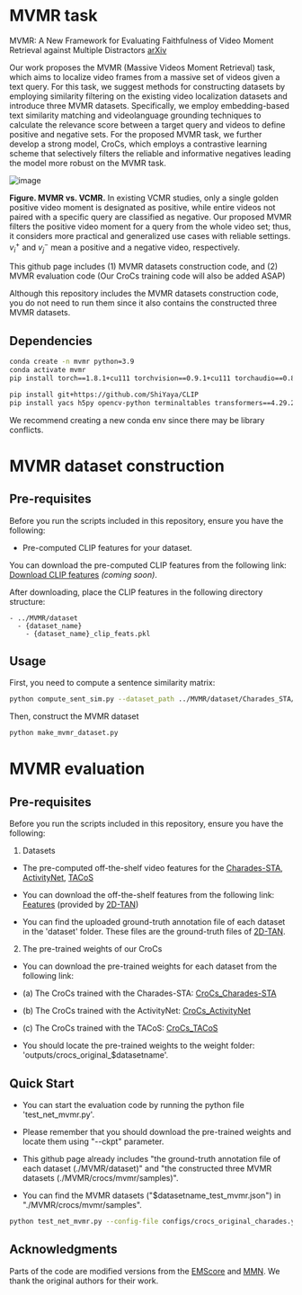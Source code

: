 # MVMR task
MVMR: A New Framework for Evaluating Faithfulness of Video Moment Retrieval against Multiple Distractors [arXiv](https://arxiv.org/pdf/2309.16701v1.pdf)

Our work proposes the MVMR (Massive Videos Moment Retrieval) task, which aims to localize video frames from a massive set of videos given a text query.
For this task, we suggest methods for constructing datasets by employing similarity filtering on the existing video localization datasets and introduce three MVMR datasets.
Specifically, we employ embedding-based text similarity matching and videolanguage grounding techniques to calculate the relevance score between a target query and videos to define positive and negative sets.
For the proposed MVMR task, we further develop a strong model, CroCs, which employs a contrastive learning scheme that selectively filters the reliable and informative negatives leading the model more robust on the MVMR task.


![image](https://github.com/yny0506/MVMR/assets/107698204/e3c7bde6-e79d-4a24-b9dd-d9456fecde14)


**Figure. MVMR vs. VCMR.** In existing VCMR studies, only a single golden positive video moment is designated as positive, while entire videos not paired with a specific query are classified as negative.
Our proposed MVMR filters the positive video moment for a query from the whole video set; thus, it considers more practical and generalized use cases with reliable settings.
$`v^{+}_{i}`$ and $`v^{-}_{j}`$ mean a positive and a negative video, respectively.


This github page includes (1) MVMR datasets construction code, and (2) MVMR evaluation code (Our CroCs training code will also be added ASAP)

Although this repository includes the MVMR datasets construction code, you do not need to run them since it also contains the constructed three MVMR datasets. 


## Dependencies
```bash
conda create -n mvmr python=3.9
conda activate mvmr
pip install torch==1.8.1+cu111 torchvision==0.9.1+cu111 torchaudio==0.8.1 -f https://download.pytorch.org/whl/torch_stable.html

pip install git+https://github.com/ShiYaya/CLIP
pip install yacs h5py opencv-python terminaltables transformers==4.29.2 safetensors==0.3.0
```

We recommend creating a new conda env since there may be library conflicts.


# MVMR dataset construction

## Pre-requisites

Before you run the scripts included in this repository, ensure you have the following:

- Pre-computed CLIP features for your dataset.

You can download the pre-computed CLIP features from the following link: [Download CLIP features](#) *(coming soon)*.

After downloading, place the CLIP features in the following directory structure:

```plaintext
- ../MVMR/dataset
  - {dataset_name}
    - {dataset_name}_clip_feats.pkl
```

## Usage

First, you need to compute a sentence similarity matrix:
```bash
python compute_sent_sim.py --dataset_path ../MVMR/dataset/Charades_STA/charades_test.json --dataset_name Charades_STA
```

Then, construct the MVMR dataset
```bash
python make_mvmr_dataset.py
```


# MVMR evaluation

## Pre-requisites

Before you run the scripts included in this repository, ensure you have the following:

1) Datasets
 - The pre-computed off-the-shelf video features for the [Charades-STA](https://prior.allenai.org/projects/charades), [ActivityNet](http://activity-net.org/download.html), [TACoS](https://www.mpi-inf.mpg.de/departments/computer-vision-and-machine-learning/research/vision-and-language/tacos-multi-level-corpus)

 - You can download the off-the-shelf features from the following link: [Features](https://rochester.app.box.com/s/8znalh6y5e82oml2lr7to8s6ntab6mav) (provided by [2D-TAN](https://github.com/microsoft/2D-TAN))

 - You can find the uploaded ground-truth annotation file of each dataset in the 'dataset' folder. These files are the ground-truth files of [2D-TAN](https://github.com/microsoft/2D-TAN).

2) The pre-trained weights of our CroCs
 - You can download the pre-trained weights for each dataset from the following link:
   
 - (a) The CroCs trained with the Charades-STA: [CroCs_Charades-STA](https://drive.google.com/file/d/16gl68U0M0TR-r-F8mjOlfy8l9ZmmM-G0/view?usp=share_link)

 - (b) The CroCs trained with the ActivityNet: [CroCs_ActivityNet](https://drive.google.com/file/d/1KceHtTq8XOXRrQwamWtJPPaqTZK6LnxY/view?usp=share_link)
 
 - (c) The CroCs trained with the TACoS: [CroCs_TACoS](https://drive.google.com/file/d/1fT6e4uWwLQnv5Irs1InevhLC4X-UFlv9/view?usp=share_link)

 - You should locate the pre-trained weights to the weight folder: 'outputs/crocs_original_$datasetname'.
   

## Quick Start
 - You can start the evaluation code by running the python file 'test_net_mvmr.py'.

 - Please remember that you should download the pre-trained weights and locate them using "--ckpt" parameter.

 - This github page already includes "the ground-truth annotation file of each dataset (./MVMR/dataset)" and "the constructed three MVMR datasets (./MVMR/crocs/mvmr/samples)".

 - You can find the MVMR datasets ("$datasetname_test_mvmr.json") in "./MVMR/crocs/mvmr/samples".

```bash
python test_net_mvmr.py --config-file configs/crocs_original_charades.yaml --ckpt outputs/crocs_original_charades/best_charades_crocs.pth --sample_indices_info crocs/mvmr/samples/charades_test_mvmr.json
```


## Acknowledgments
Parts of the code are modified versions from the [EMScore](https://github.com/ShiYaya/emscore) and [MMN](https://github.com/MCG-NJU/MMN.git). We thank the original authors for their work.








